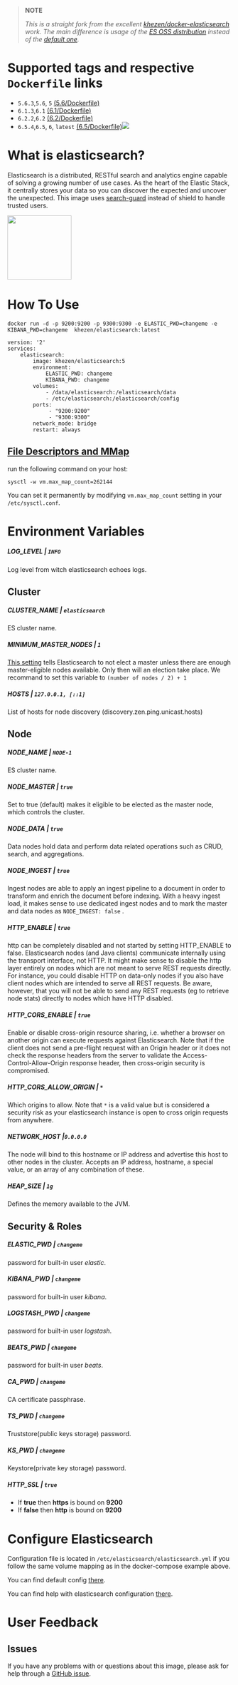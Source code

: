 > **NOTE**
>
> _This is a straight fork from the excellent [khezen/docker-elasticsearch](https://github.com/khezen/docker-elasticsearch) work. The main difference is usage of the [ES OSS distribution](https://www.elastic.co/downloads/elasticsearch-oss) instead of the [default one](https://www.elastic.co/downloads/elasticsearch)._

# Supported tags and respective `Dockerfile` links

* `5.6.3`,`5.6`, `5` [(5.6/Dockerfile)](https://github.com/Khezen/docker-elasticsearch/blob/5.6/Dockerfile)
* `6.1.3`,`6.1` [(6.1/Dockerfile)](https://github.com/Khezen/docker-elasticsearch/blob/6.1/Dockerfile)
* `6.2.2`,`6.2` [(6.2/Dockerfile)](https://github.com/Khezen/docker-elasticsearch/blob/6.2/Dockerfile)
* `6.5.4`,`6.5`, `6`, `latest` [(6.5/Dockerfile)](https://github.com/Khezen/docker-elasticsearch/blob/6.5/Dockerfile)[![](https://images.microbadger.com/badges/image/khezen/elasticsearch.svg)](https://hub.docker.com/r/khezen/elasticsearch/)

# What is elasticsearch?

Elasticsearch is a distributed, RESTful search and analytics engine capable of solving a growing number of use cases. As the heart of the Elastic Stack, it centrally stores your data so you can discover the expected and uncover the unexpected.
This image uses [search-guard](https://github.com/floragunncom/search-guard) instead of shield to handle trusted users.

[<img src="https://static-www.elastic.co/fr/assets/blt9a26f88bfbd20eb5/icon-elasticsearch-bb.svg?q=802" width="144" height="144">](https://www.elastic.co/fr/products/elasticsearch)

# How To Use

```
docker run -d -p 9200:9200 -p 9300:9300 -e ELASTIC_PWD=changeme -e KIBANA_PWD=changeme  khezen/elasticsearch:latest   
```
```
version: '2'
services:
    elasticsearch:
        image: khezen/elasticsearch:5
        environment:
            ELASTIC_PWD: changeme
            KIBANA_PWD: changeme
        volumes:
            - /data/elasticsearch:/elasticsearch/data
            - /etc/elasticsearch:/elasticsearch/config
        ports:
             - "9200:9200"
             - "9300:9300"
        network_mode: bridge
        restart: always
```

## [File Descriptors and MMap](https://www.elastic.co/guide/en/elasticsearch/guide/current/_file_descriptors_and_mmap.html)

run the following command on your host:
```
sysctl -w vm.max_map_count=262144
```
You can set it permanently by modifying `vm.max_map_count` setting in your `/etc/sysctl.conf`.


# Environment Variables

##### LOG_LEVEL | `INFO`

Log level from witch elasticsearch echoes logs.

## Cluster

##### CLUSTER_NAME | `elasticsearch`
ES cluster name.

##### MINIMUM_MASTER_NODES | `1`
[This setting]((https://www.elastic.co/guide/en/elasticsearch/guide/1.x/_important_configuration_changes.html#_minimum_master_nodes)) tells Elasticsearch to not elect a master unless there are enough master-eligible nodes available. Only then will an election take place.
We recommand to set this variable to `(number of nodes / 2) + 1`

##### HOSTS | `127.0.0.1, [::1]`
List of hosts for node discovery (discovery.zen.ping.unicast.hosts)

## Node

##### NODE_NAME | `NODE-1`
ES cluster name.

##### NODE_MASTER | `true`
Set to true (default) makes it eligible to be elected as the master node, which controls the cluster.

##### NODE_DATA | `true`
Data nodes hold data and perform data related operations such as CRUD, search, and aggregations.

##### NODE_INGEST | `true`
Ingest nodes are able to apply an ingest pipeline to a document in order to transform and enrich the document before indexing. With a heavy ingest load, it makes sense to use dedicated ingest nodes and to mark the master and data nodes as `NODE_INGEST: false`
.
##### HTTP_ENABLE | `true`
http can be completely disabled and not started by setting HTTP_ENABLE to false. Elasticsearch nodes (and Java clients) communicate internally using the transport interface, not HTTP. It might make sense to disable the http layer entirely on nodes which are not meant to serve REST requests directly. For instance, you could disable HTTP on data-only nodes if you also have client nodes which are intended to serve all REST requests. Be aware, however, that you will not be able to send any REST requests (eg to retrieve node stats) directly to nodes which have HTTP disabled.

##### HTTP_CORS_ENABLE | `true`
Enable or disable cross-origin resource sharing, i.e. whether a browser on another origin can execute requests against Elasticsearch. Note that if the client does not send a pre-flight request with an Origin header or it does not check the response headers from the server to validate the Access-Control-Allow-Origin response header, then cross-origin security is compromised.

##### HTTP_CORS_ALLOW_ORIGIN | `*`
Which origins to allow. Note that `*` is a valid value but is considered a security risk as your elasticsearch instance is open to cross origin requests from anywhere.

##### NETWORK_HOST |`0.0.0.0`
The node will bind to this hostname or IP address and advertise this host to other nodes in the cluster. Accepts an IP address, hostname, a special value, or an array of any combination of these.

##### HEAP_SIZE | `1g`
Defines the memory available to the JVM.


## Security & Roles

##### ELASTIC_PWD | `changeme`
password for built-in user *elastic*.

##### KIBANA_PWD | `changeme`
password for built-in user *kibana*.

##### LOGSTASH_PWD | `changeme`
password for built-in user *logstash*.

##### BEATS_PWD | `changeme`
password for built-in user *beats*.

##### CA_PWD | `changeme`
CA certificate passphrase.

##### TS_PWD | `changeme`
Truststore(public keys storage) password.

##### KS_PWD | `changeme`
Keystore(private key storage) password.

##### HTTP_SSL | `true`
* If **true** then **https** is bound on **9200**
* If **false** then **http** is bound on **9200**

# Configure Elasticsearch

Configuration file is located in `/etc/elasticsearch/elasticsearch.yml` if you follow the same volume mapping as in the docker-compose example above.

You can find default config [there](https://github.com/Khezen/docker-elasticsearch/blob/master/config/elasticsearch.yml).

You can find help with elasticsearch configuration [there](https://www.elastic.co/guide/en/elasticsearch/reference/current/settings.html).

# User Feedback
## Issues
If you have any problems with or questions about this image, please ask for help through a [GitHub issue](https://github.com/Khezen/docker-elasticsearch/issues).
